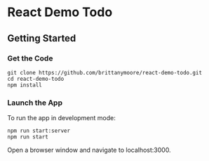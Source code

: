 # React Demo Todo

## Getting Started

### Get the Code

```
git clone https://github.com/brittanymoore/react-demo-todo.git
cd react-demo-todo
npm install
```

### Launch the App

To run the app in development mode:

```
npm run start:server
npm run start
```

Open a browser window and navigate to localhost:3000.

